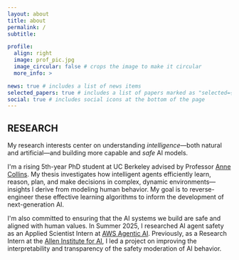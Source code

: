 ```yaml
---
layout: about
title: about
permalink: /
subtitle:

profile:
  align: right
  image: prof_pic.jpg
  image_circular: false # crops the image to make it circular
  more_info: >

news: true # includes a list of news items
selected_papers: true # includes a list of papers marked as "selected={true}"
social: true # includes social icons at the bottom of the page
---
```


## RESEARCH

My research interests center on understanding _intelligence_—both natural and artificial—and building more capable and _safe_ AI models.

I'm a rising 5th-year PhD student at UC Berkeley advised by Professor [Anne Collins](https://ccn.studentorg.berkeley.edu/). My thesis investigates how intelligent agents efficiently learn, reason, plan, and make decisions in complex, dynamic environments—insights I derive from modeling human behavior. My goal is to reverse-engineer these effective learning algorithms to inform the development of next-generation AI.

I'm also committed to ensuring that the AI systems we build are safe and aligned with human values. In Summer 2025, I researched AI agent safety as an Applied Scientist Intern at [AWS Agentic AI](https://aws.amazon.com/ai/agentic-ai/). Previously, as a Research Intern at the [Allen Institute for AI](https://allenai.org), I led a project on improving the interpretability and transparency of the safety moderation of AI behavior.
